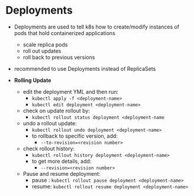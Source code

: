 # Deployments
- Deployments are used to tell k8s how to create/modify instances of pods that hold containerized applications
	- scale replica pods
	- roll out updates
	- roll back to previous versions
- recommended to use Deployments instead of ReplicaSets

- **Rolling Update**
	- edit the deployment YML and then run:
		- `kubectl apply -f <deployment-name>`
		- `kubectl edit deployment <deployment-name>`
	- check on update rollout by:
		- `kubectl rollout status deployment <deployment-name`
	- undo a rollout update:
		- `kubectl rollout undo deployment <deployment-name>`
		- to rollback to specific version, add:
			- `--to-revision=<revision number>`
	- check rollout history:
		- `kubectl rollout history deployment <deployment-name>`
		- to get more details, add:
			- `--revision=<revision number>` 
	- Pause and resume deployment:
		- pause : `kubectl rollout pause deployment <deployment-name>`
		- resume: `kubectl rollout resume deployment <deployment-name>`